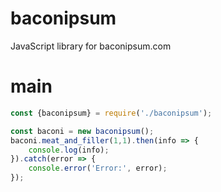 # baconipsum
JavaScript library for baconipsum.com
# main
```js
const {baconipsum} = require('./baconipsum');

const baconi = new baconipsum();
baconi.meat_and_filler(1,1).then(info => {
    console.log(info);
}).catch(error => {
    console.error('Error:', error);
});

```

